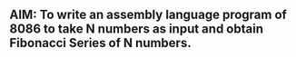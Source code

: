 ## AIM: To write an assembly language program of 8086 to take N numbers as input and obtain Fibonacci Series of N numbers.
